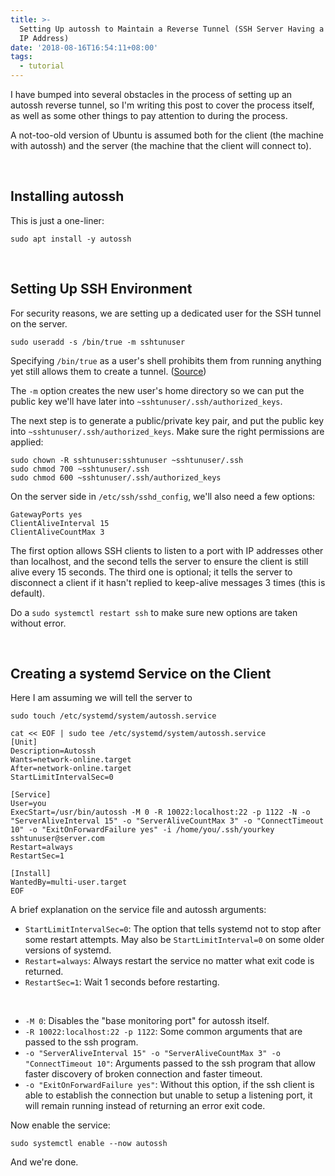 ```yaml
---
title: >-
  Setting Up autossh to Maintain a Reverse Tunnel (SSH Server Having a Dynamic
  IP Address)
date: '2018-08-16T16:54:11+08:00'
tags:
  - tutorial
---
```

I have bumped into several obstacles in the process of setting up an autossh reverse tunnel, so I'm writing this post to cover the process itself, as well as some other things to pay attention to during the process.

A not-too-old version of Ubuntu is assumed both for the client (the machine with autossh) and the server (the machine that the client will connect to).

<br>

## Installing autossh

This is just a one-liner:

```
sudo apt install -y autossh
```

<br>


## Setting Up SSH Environment

For security reasons, we are setting up a dedicated user for the SSH tunnel on the server.

```
sudo useradd -s /bin/true -m sshtunuser
```

Specifying `/bin/true` as a user's shell prohibits them from running anything yet still allows them to create a tunnel. ([Source](https://unix.stackexchange.com/questions/14312/how-to-restrict-an-ssh-user-to-only-allow-ssh-tunneling))

The `-m` option creates the new user's home directory so we can put the public key we'll have later into `~sshtunuser/.ssh/authorized_keys`.

The next step is to generate a public/private key pair, and put the public key into `~sshtunuser/.ssh/authorized_keys`. Make sure the right permissions are applied:

```
sudo chown -R sshtunuser:sshtunuser ~sshtunuser/.ssh
sudo chmod 700 ~sshtunuser/.ssh
sudo chmod 600 ~sshtunuser/.ssh/authorized_keys
```

On the server side in `/etc/ssh/sshd_config`, we'll also need a few options:

```
GatewayPorts yes
ClientAliveInterval 15
ClientAliveCountMax 3
```

The first option allows SSH clients to listen to a port with IP addresses other than localhost, and the second tells the server to ensure the client is still alive every 15 seconds. The third one is optional; it tells the server to disconnect a client if it hasn't replied to keep-alive messages 3 times (this is default).

Do a `sudo systemctl restart ssh` to make sure new options are taken without error.

<br>

## Creating a systemd Service on the Client

Here I am assuming we will tell the server to 

```
sudo touch /etc/systemd/system/autossh.service

cat << EOF | sudo tee /etc/systemd/system/autossh.service
[Unit]
Description=Autossh
Wants=network-online.target
After=network-online.target
StartLimitIntervalSec=0

[Service]
User=you
ExecStart=/usr/bin/autossh -M 0 -R 10022:localhost:22 -p 1122 -N -o "ServerAliveInterval 15" -o "ServerAliveCountMax 3" -o "ConnectTimeout 10" -o "ExitOnForwardFailure yes" -i /home/you/.ssh/yourkey sshtunuser@server.com
Restart=always
RestartSec=1

[Install]
WantedBy=multi-user.target
EOF
```

A brief explanation on the service file and autossh arguments:

- `StartLimitIntervalSec=0`: The option that tells systemd not to stop after some restart attempts. May also be `StartLimitInterval=0` on some older versions of systemd.
- `Restart=always`: Always restart the service no matter what exit code is returned.
- `RestartSec=1`: Wait 1 seconds before restarting.

<br>

- `-M 0`: Disables the "base monitoring port" for autossh itself.
- `-R 10022:localhost:22 -p 1122`: Some common arguments that are passed to the ssh program.
- `-o "ServerAliveInterval 15" -o "ServerAliveCountMax 3" -o "ConnectTimeout 10"`: Arguments passed to the ssh program that allow faster discovery of broken connection and faster timeout.
- `-o "ExitOnForwardFailure yes"`: Without this option, if the ssh client is able to establish the connection but unable to setup a listening port, it will remain running instead of returning an error exit code.

Now enable the service:
```
sudo systemctl enable --now autossh
```

And we're done.
